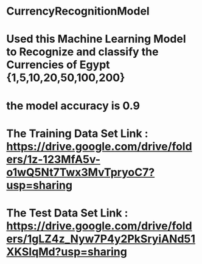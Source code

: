 # CurrencyRecognitionModel
# Used this Machine Learning Model to Recognize and classify the Currencies of Egypt {1,5,10,20,50,100,200}
# the model accuracy is 0.9 
# The Training Data Set Link : https://drive.google.com/drive/folders/1z-123MfA5v-o1wQ5Nt7Twx3MvTpryoC7?usp=sharing
# The Test Data Set Link : https://drive.google.com/drive/folders/1gLZ4z_Nyw7P4y2PkSryiANd51XKSIqMd?usp=sharing
